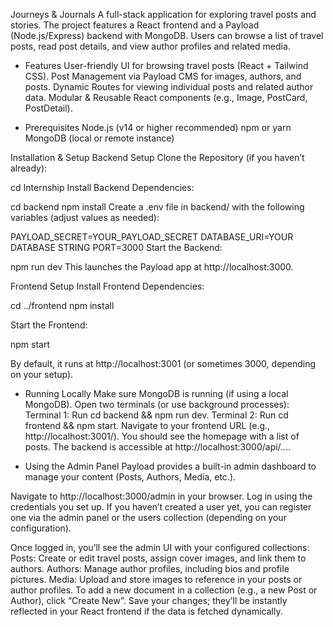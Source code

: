 Journeys & Journals
A full-stack application for exploring travel posts and stories. The project features a React frontend and a Payload (Node.js/Express) backend with MongoDB. Users can browse a list of travel posts, read post details, and view author profiles and related media.

- Features
User-friendly UI for browsing travel posts (React + Tailwind CSS).
Post Management via Payload CMS for images, authors, and posts.
Dynamic Routes for viewing individual posts and related author data.
Modular & Reusable React components (e.g., Image, PostCard, PostDetail).

- Prerequisites
Node.js (v14 or higher recommended)
npm or yarn
MongoDB (local or remote instance)

Installation & Setup
Backend Setup
Clone the Repository (if you haven’t already):



cd Internship
Install Backend Dependencies:


cd backend
npm install
Create a .env file in backend/ with the following variables (adjust values as needed):


PAYLOAD_SECRET=YOUR_PAYLOAD_SECRET
DATABASE_URI=YOUR DATABASE STRING
PORT=3000
Start the Backend:

npm run dev
This launches the Payload app at http://localhost:3000.

Frontend Setup
Install Frontend Dependencies:


cd ../frontend
npm install

Start the Frontend:

npm start

By default, it runs at http://localhost:3001 (or sometimes 3000, depending on your setup).

- Running Locally
Make sure MongoDB is running (if using a local MongoDB).
Open two terminals (or use background processes):
Terminal 1: Run cd backend && npm run dev.
Terminal 2: Run cd frontend && npm start.
Navigate to your frontend URL (e.g., http://localhost:3001/).
You should see the homepage with a list of posts. The backend is accessible at http://localhost:3000/api/....


- Using the Admin Panel
Payload provides a built-in admin dashboard to manage your content (Posts, Authors, Media, etc.).

Navigate to http://localhost:3000/admin in your browser.
Log in using the credentials you set up.
If you haven’t created a user yet, you can register one via the admin panel or the users collection (depending on your configuration).

Once logged in, you’ll see the admin UI with your configured collections:
Posts: Create or edit travel posts, assign cover images, and link them to authors.
Authors: Manage author profiles, including bios and profile pictures.
Media: Upload and store images to reference in your posts or author profiles.
To add a new document in a collection (e.g., a new Post or Author), click “Create New”.
Save your changes; they’ll be instantly reflected in your React frontend if the data is fetched dynamically.